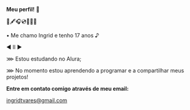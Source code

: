 **Meu perfil!** 💜

📜🖋🎧💿🌼📖🧸

• Me chamo Ingrid e tenho 17 anos ♪

◀ ⅠⅠ ▶

⋙ Estou estudando no Alura; 

⋙ No momento estou aprendendo a programar e a compartilhar meus projetos!

**Entre em contato comigo através de meu email:** 

ingridtvares@gmail.com 
